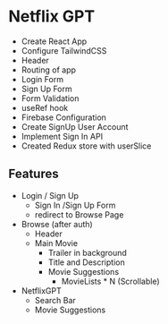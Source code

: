 # Netflix GPT

- Create React App
- Configure TailwindCSS
- Header
- Routing of app
- Login Form
- Sign Up Form
- Form Validation
- useRef hook
- Firebase Configuration
- Create SignUp User Account
- Implement Sign In API
- Created Redux store with userSlice

## Features

- Login / Sign Up
  - Sign In /Sign Up Form
  - redirect to Browse Page
- Browse (after auth)
  - Header
  - Main Movie
    - Trailer in background
    - Title and Description
    - Movie Suggestions
      - MovieLists * N (Scrollable)
- NetflixGPT
  - Search Bar
  - Movie Suggestions